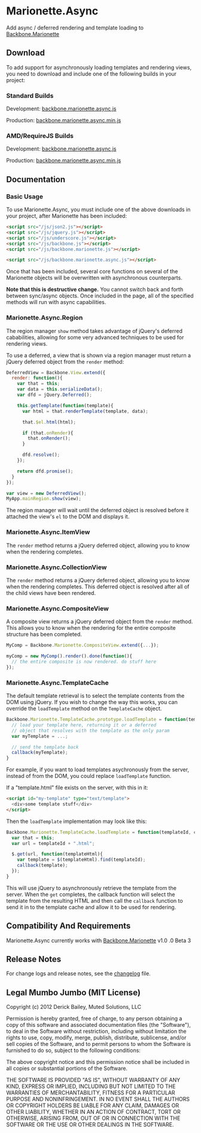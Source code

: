 # Marionette.Async

Add async / deferred rendering and template loading to [Backbone.Marionette](https://github.com/derickbailey/backbone.marionette)

## Download

To add support for asynchronously loading templates and rendering views,
you need to download and include one of the following builds in your project:

### Standard Builds

Development: [backbone.marionette.async.js](https://raw.github.com/derickbailey/backbone.marionette.async/master/lib/backbone.marionette.async.js)

Production: [backbone.marionette.async.min.js](https://raw.github.com/derickbailey/backbone.marionette.async/master/lib/backbone.marionette.async.min.js)

### AMD/RequireJS Builds

Development: [backbone.marionette.async.js](https://raw.github.com/derickbailey/backbone.marionette.async/master/lib/amd/backbone.marionette.async.js)

Production: [backbone.marionette.async.min.js](https://raw.github.com/derickbailey/backbone.marionette.async/master/lib/amd/backbone.marionette.async.min.js)

## Documentation

### Basic Usage

To use Marionette.Async, you must include one of the above downloads in
your project, after Marionette has been included:

```html
<script src="/js/json2.js"></script>
<script src="/js/jquery.js"></script>
<script src="/js/underscore.js"></script>
<script src="/js/backbone.js"></script>
<script src="/js/backbone.marionette.js"></script>

<script src="/js/backbone.marionette.async.js"></script>
```

Once that has been included, several core functions on several of the
Marionette objects will be overwritten with asynchronous counterparts.

**Note that this is destructive change.** You cannot switch
back and forth between sync/async objects. Once included in the page, all
of the specified methods will run with async capabilities.

### Marionette.Async.Region

The region manager `show` method takes advantage of jQuery's
deferred cababilities, allowing for some very advanced techniques
to be used for rendering views.

To use a deferred, a view that is shown via a region manager
must return a jQuery deferred object from the `render` method:

```js
DeferredView = Backbone.View.extend({
  render: function(){
    var that = this;
    var data = this.serializeData();
    var dfd = jQuery.Deferred();

    this.getTemplate(function(template){
      var html = that.renderTemplate(template, data);

      that.$el.html(html);

      if (that.onRender){
        that.onRender();
      }

      dfd.resolve();
    });

    return dfd.promise();
  }
});

var view = new DeferredView();
MyApp.mainRegion.show(view);
```

The region manager will wait until the deferred object is resolved
before it attached the view's `el` to the DOM and displays it.

### Marionette.Async.ItemView

The `render` method returns a jQuery deferred object, allowing
you to know when the rendering completes.

### Marionette.Async.CollectionView

The `render` method returns a jQuery deferred object, allowing
you to know when the rendering completes. This deferred object
is resolved after all of the child views have been rendered.

### Marionette.Async.CompositeView

A composite view returns a jQuery deferred object from the
`render` method. This allows you to know when the rendering for
the entire composite structure has been completed.

```js
MyComp = Backbone.Marionette.CompositeView.extend({...});

myComp = new MyComp().render().done(function(){
  // the entire composite is now rendered. do stuff here
});
```

### Marionette.Async.TemplateCache

The default template retrieval is to select the template contents
from the DOM using jQuery. If you wish to change the way this
works, you can override the `loadTemplate` method on the
`TemplateCache` object.

```js
Backbone.Marionette.TemplateCache.prototype.loadTemplate = function(templateId, callback){
  // load your template here, returning it or a deferred
  // object that resolves with the template as the only param
  var myTemplate = ...;

  // send the template back
  callback(myTemplate);
}
```

For example, if you want to load templates asychronously from the
server, instead of from the DOM, you could replace
`loadTemplate` function.

If a "template.html" file exists on the server, with this in it:

```html
<script id="my-template" type="text/template">
  <div>some template stuff</div>
</script>
```

Then the `loadTemplate` implementation may look like this:

```js
Backbone.Marionette.TemplateCache.loadTemplate = function(templateId, callback){
  var that = this;
  var url = templateId + ".html";

  $.get(url, function(templateHtml){
    var template = $(templateHtml).find(templateId);
    callback(template);
  });
}
```

This will use jQuery to asynchronously retrieve the template from
the server. When the `get` completes, the callback function will
select the template from the resulting HTML and then call the
`callback` function to send it in to the template cache and allow
it to be used for rendering.

## Compatibility And Requirements

Marionette.Async currently works with [Backbone.Marionette](https://github.com/marionettejs/backbone.marionette) v1.0
.0 Beta 3

## Release Notes

For change logs and release notes, see the
[changelog](https://github.com/marionettejs/backbone.marionette.async/blob/master/changelog.md) file.

## Legal Mumbo Jumbo (MIT License)

Copyright (c) 2012 Derick Bailey, Muted Solutions, LLC

Permission is hereby granted, free of charge, to any person obtaining a copy of this software and associated documentation files (the "Software"), to deal in the Software without restriction, including without limitation the rights to use, copy, modify, merge, publish, distribute, sublicense, and/or sell copies of the Software, and to permit persons to whom the Software is furnished to do so, subject to the following conditions:

The above copyright notice and this permission notice shall be included in all copies or substantial portions of the Software.

THE SOFTWARE IS PROVIDED "AS IS", WITHOUT WARRANTY OF ANY KIND, EXPRESS OR IMPLIED, INCLUDING BUT NOT LIMITED TO THE WARRANTIES OF MERCHANTABILITY, FITNESS FOR A PARTICULAR PURPOSE AND NONINFRINGEMENT. IN NO EVENT SHALL THE AUTHORS OR COPYRIGHT HOLDERS BE LIABLE FOR ANY CLAIM, DAMAGES OR OTHER LIABILITY, WHETHER IN AN ACTION OF CONTRACT, TORT OR OTHERWISE, ARISING FROM, OUT OF OR IN CONNECTION WITH THE SOFTWARE OR THE USE OR OTHER DEALINGS IN THE SOFTWARE.
